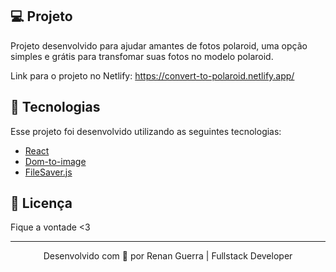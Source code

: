 ## 💻 Projeto

Projeto desenvolvido para ajudar amantes de fotos polaroid, uma opção simples e grátis para transfomar suas fotos no modelo polaroid.

Link para o projeto no Netlify: https://convert-to-polaroid.netlify.app/

## 🚀 Tecnologias

Esse projeto foi desenvolvido utilizando as seguintes tecnologias:

- [React](https://reactjs.org/)
- [Dom-to-image](https://github.com/tsayen/dom-to-image)
- [FileSaver.js](https://github.com/eligrey/FileSaver.js/)

## 📝 Licença

Fique a vontade <3

---

<p align="center">Desenvolvido com 💜 por Renan Guerra | Fullstack Developer </p>
